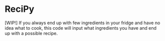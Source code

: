 # ReciPy
[WIP!] If you always end up with few ingredients in your fridge and have no idea what to cook, this code will input what ingredients you have and end up with a possible recipe.
